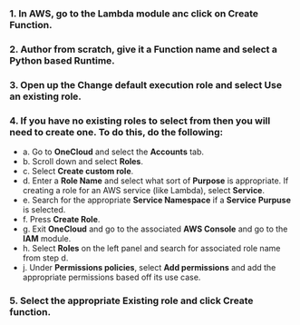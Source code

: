 ### 1. In AWS, go to the Lambda module anc click on **Create Function**.
### 2. **Author from scratch**, give it a **Function name** and select a Python based **Runtime**.
### 3. Open up the **Change default execution role** and select **Use an existing role**.
### 4. If you have no existing roles to select from then you will need to create one. To do this, do the following:
- a. Go to **OneCloud** and select the **Accounts** tab.
- b. Scroll down and select **Roles**.
- c. Select **Create custom role**.
- d. Enter a **Role Name** and select what sort of **Purpose** is appropriate. If creating a role for an AWS service (like Lambda), select **Service**.
- e. Search for the appropriate **Service Namespace** if a **Service** **Purpuse** is selected.
- f. Press **Create Role**.
- g. Exit **OneCloud** and go to the associated **AWS Console** and go to the **IAM** module.
- h. Select **Roles** on the left panel and search for associated role name from step d.
- j.  Under **Permissions policies**, select **Add permissions** and add the appropriate permissions based off its use case.
### 5. Select the appropriate **Existing role** and click **Create function**.


